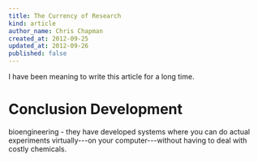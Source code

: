 ```yaml
---
title: The Currency of Research
kind: article
author_name: Chris Chapman
created_at: 2012-09-25
updated_at: 2012-09-26
published: false
---
```


I have been meaning to write this article for a long time.

# Conclusion Development

bioengineering - they have developed systems where you can do actual
experiments virtually---on your computer---without having to deal with costly
chemicals.
